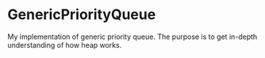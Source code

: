 # GenericPriorityQueue
My implementation of generic priority queue. The purpose is to get in-depth understanding of how heap works.

